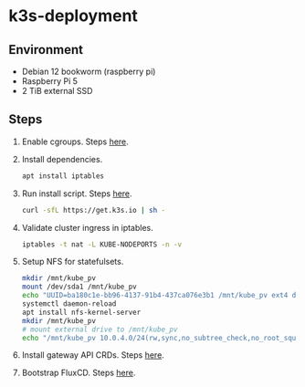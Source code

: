 # k3s-deployment

## Environment

- Debian 12 bookworm (raspberry pi)
- Raspberry Pi 5
- 2 TiB external SSD

## Steps

1. Enable cgroups. Steps [here](https://docs.k3s.io/installation/requirements?os=pi#cgroups).
1. Install dependencies.

    ```bash
    apt install iptables
    ```

1. Run install script. Steps [here](https://docs.k3s.io/quick-start#install-script).

    ```bash
    curl -sfL https://get.k3s.io | sh -
    ```

1. Validate cluster ingress in iptables.

    ```bash
    iptables -t nat -L KUBE-NODEPORTS -n -v
    ```

1. Setup NFS for statefulsets.

    ```bash
    mkdir /mnt/kube_pv
    mount /dev/sda1 /mnt/kube_pv
    echo "UUID=ba180c1e-bb96-4137-91b4-437ca076e3b1 /mnt/kube_pv ext4 defaults 0 2" >> /etc/fstab
    systemctl daemon-reload
    apt install nfs-kernel-server
    mkdir /mnt/kube_pv
    # mount external drive to /mnt/kube_pv
    echo "/mnt/kube_pv 10.0.4.0/24(rw,sync,no_subtree_check,no_root_squash)" >> /etc/exports
    ```

1. Install gateway API CRDs. Steps [here](https://gateway-api.sigs.k8s.io/guides/#installing-gateway-api).
1. Bootstrap FluxCD. Steps [here](https://fluxcd.io/flux/installation/bootstrap/github/).

